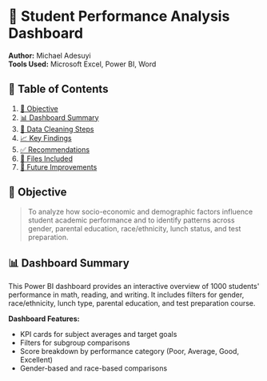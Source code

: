 # 📘 Student Performance Analysis Dashboard

**Author:** Michael Adesuyi  
**Tools Used:** Microsoft Excel, Power BI, Word

## 📑 Table of Contents

1. [🎯 Objective](#-objective)  
2. [📊 Dashboard Summary](#-dashboard-summary)  
3. [🧹 Data Cleaning Steps](#-data-cleaning-steps)  
4. [📈 Key Findings](#-key-findings)  
5. [✅ Recommendations](#-recommendations)  
6. [📂 Files Included](#-files-included)  
7. [📌 Future Improvements](#-future-improvements)

## 🎯 Objective

> To analyze how socio-economic and demographic factors influence student academic performance and to identify patterns across gender, parental education, race/ethnicity, lunch status, and test preparation.

## 📊 Dashboard Summary

This Power BI dashboard provides an interactive overview of 1000 students' performance in math, reading, and writing. It includes filters for gender, race/ethnicity, lunch type, parental education, and test preparation course.

**Dashboard Features:**
- KPI cards for subject averages and target goals
- Filters for subgroup comparisons
- Score breakdown by performance category (Poor, Average, Good, Excellent)
- Gender-based and race-based comparisons
